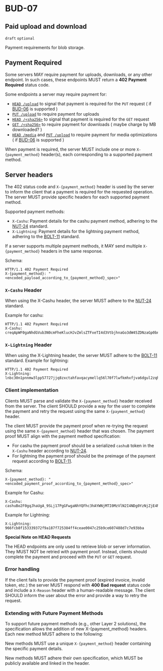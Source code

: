 BUD-07
======

Paid upload and download
---------------

`draft` `optional`

Payment requirements for blob storage.

## Payment Required

Some servers MAY require payment for uploads, downloads, or any other endpoint. In such cases, these endpoints MUST return a **402 Payment Required** status code.

Some endpoints a server may require payment for:

- [`HEAD /upload`](./06.md) to signal that payment is required for the `PUT` request ( if [BUD-06](./06.md) is supported )
- [`PUT /upload`](./02.md#put-upload---upload-blob) to require payment for uploads
- [`HEAD /<sha256>`](./01.md#head-sha256---has-blob) to signal that payment is required for the `GET` request
- [`GET /<sha256>`](./01.md#get-sha256---get-blob) to require payment for downloads ( maybe charge by MB downloaded? )
- [`HEAD /media`](./05.md) and [`PUT /upload`](./05.md) to require payment for media optimizations ( if [BUD-06](./06.md) is supported )

When payment is required, the server MUST include one or more `X-{payment_method}` header(s), each corresponding to a supported payment method.

## Server headers

The 402 status code and `X-{payment_method}` header is used by the server to inform the client that a payment is required for the requested operation. The server MUST provide specific headers for each supported payment method.

Supported payment methods:

- `X-Cashu`: Payment details for the cashu payment method, adhering to the [NUT-24](https://github.com/cashubtc/nuts/blob/main/24.md) standard.
- `X-Lightning`: Payment details for the lightning payment method, adhering to the [BOLT-11](https://github.com/lightning/bolts/blob/master/11-payment-encoding.md) standard.

If a server supports multiple payment methods, it MAY send multiple `X-{payment_method}` headers in the same response.

Schema:

```http
HTTP/1.1 402 Payment Required
X-{payment_method}: "<encoded_payload_according_to_{payment_method}_spec>"
```

### `X-Cashu` Header

When using the X-Cashu header, the server MUST adhere to the [NUT-24](https://github.com/cashubtc/nuts/blob/main/24.md) standard.

Example for cashu:

```http	
HTTP/1.1 402 Payment Required
X-Cashu: creqApWF0gaNhdGVub3N0cmFheKlucHJvZmlsZTFxeTI4d3VtbjhnaGo3dW45ZDNzaGp0bnl2OWtoMnVld2Q5aHN6OW1od2RlbjV0ZTB3ZmprY2N0ZTljdXJ4dmVuOWVlaHFjdHJ2NWhzenJ0aHdkZW41dGUwZGVoaHh0bnZkYWtxcWd5ZGFxeTdjdXJrNDM5eWtwdGt5c3Y3dWRoZGh1NjhzdWNtMjk1YWtxZWZkZWhrZjBkNDk1Y3d1bmw1YWeBgmFuYjE3YWloYjdhOTAxNzZhYQphdWNzYXRhbYF4Imh0dHBzOi8vbm9mZWVzLnRlc3RudXQuY2FzaHUuc3BhY2U
```

### `X-Lightning` Header

When using the X-Lightning header, the server MUST adhere to the [BOLT-11](https://github.com/lightning/bolts/blob/master/11-payment-encoding.md) standard.
Example for lightning:

```http
HTTP/1.1 402 Payment Required
X-Lightning: lnbc30n1pnnmw3lpp57727jjq8zxctahfavqacymellq56l70f7lwfkmhxfjva6dgul2zqhp5w48l28v60yvythn6qvnpq0lez54422a042yaw4kq8arvd68a6n7qcqzzsxqyz5vqsp5sqezejdfaxx5hge83tf59a50h6gagwah59fjn9mw2d5mn278jkys9qxpqysgqt2q2lhjl9kgfaqz864mhlsspftzdyr642lf3zdt6ljqj6wmathdhtgcn0e6f4ym34jl0qkt6gwnllygvzkhdlpq64c6yv3rta2hyzlqp8k28pz
```

### Client implementation

Clients MUST parse and validate the `X-{payment_method}` header received from the server. The client SHOULD provide a way for the user to complete the payment and retry the request using the same `X-{payment_method}` header.

The client MUST provide the payment proof when re-trying the request using the same `X-{payment_method}` header that was chosen. The payment proof MUST align with the payment method specification:

- For cashu the payment proof should be a serialized `cashuB` token in the `X-Cashu` header according to [NUT-24](https://github.com/cashubtc/nuts/blob/main/24.md#client-payment).
- For lightning the payment proof should be the preimage of the payment request according to [BOLT-11](https://github.com/lightning/bolts/blob/master/11-payment-encoding.md).

Schema:
  
```http
X-{payment_method}: "<encoded_payment_proof_according_to_{payment_method}_spec>"
```

Example for Cashu:

```http
X-Cashu: cashuBo2F0gqJhaUgA_9SLj17PgGFwgaNhYQFhc3hAYWNjMTI0MzVlN2I4NDg0YzNjZjE4NTAxNDkyMThhZjkwZjcxNmE1MmJmNGE1ZWQzNDdlNDhlY2MxM2Y3NzM4OGFjWCECRFODGd5IXVW
```

Example for Lightning:

```http
X-Lightning: 966fcb8f153339372f9a187f725384ff4ceae0047c25b9ce607488d7c7e93bba
```

**Special Note on HEAD Requests**

The HEAD endpoints are only used to retrieve blob or server information. They MUST NOT be retried with payment proof. Instead, clients should complete the payment and proceed with the `PUT` or `GET` request.

### Error handling

If the client fails to provide the payment proof (expired invoice, invalid token, etc.) the server MUST respond with **400 Bad request** status code and include a `X-Reason` header with a human-readable message. The client SHOULD inform the user about the error and provide a way to retry the request.

### Extending with Future Payment Methods

To support future payment methods (e.g., other Layer 2 solutions), the specification allows the addition of new X-{payment_method} headers. Each new method MUST adhere to the following:

New methods MUST use a unique `X-{payment_method}` header containing the specific payment details.

New methods MUST adhere their own specification, which MUST be publicly available and linked in the header.
